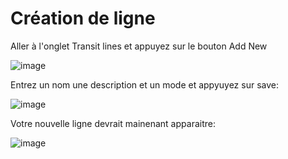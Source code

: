 # Création de ligne

Aller à l'onglet Transit lines et appuyez sur le bouton Add New

![image](https://github.com/user-attachments/assets/83218cb0-421c-4a30-aea5-aa45908d91a4)

Entrez un nom une description et un mode et appyuyez sur save:

![image](https://github.com/user-attachments/assets/42b65ec3-35db-48d3-9e15-f31eb02a41ed)

Votre nouvelle ligne devrait mainenant apparaitre:

![image](https://github.com/user-attachments/assets/65c8f098-5c0a-4f64-b043-35d666654ffb)
